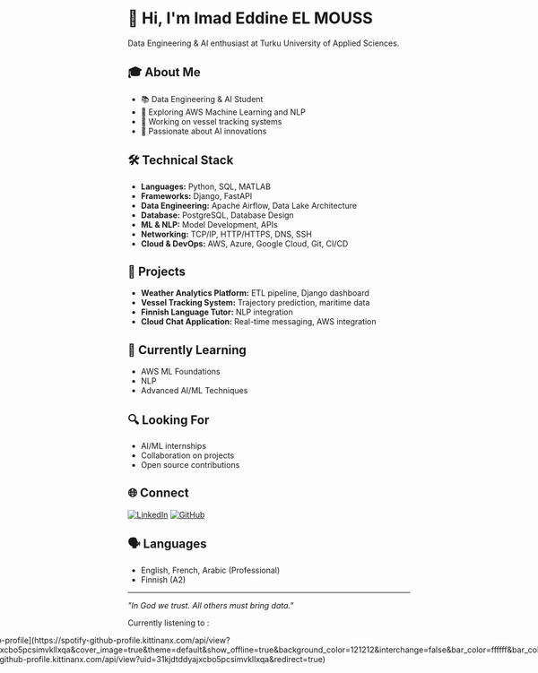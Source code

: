 # 👋 Hi, I'm Imad Eddine EL MOUSS

Data Engineering & AI enthusiast at Turku University of Applied Sciences.

## 🎓 About Me
- 📚 Data Engineering & AI Student
- 🌱 Exploring AWS Machine Learning and NLP
- 🚢 Working on vessel tracking systems
- 🤖 Passionate about AI innovations

## 🛠 Technical Stack
- **Languages:** Python, SQL, MATLAB
- **Frameworks:** Django, FastAPI
- **Data Engineering:** Apache Airflow, Data Lake Architecture
- **Database:** PostgreSQL, Database Design
- **ML & NLP:** Model Development, APIs
- **Networking:** TCP/IP, HTTP/HTTPS, DNS, SSH
- **Cloud & DevOps:** AWS, Azure, Google Cloud, Git, CI/CD

## 🚀 Projects
- **Weather Analytics Platform:** ETL pipeline, Django dashboard
- **Vessel Tracking System:** Trajectory prediction, maritime data
- **Finnish Language Tutor:** NLP integration
- **Cloud Chat Application:** Real-time messaging, AWS integration

## 🌱 Currently Learning
- AWS ML Foundations
- NLP
- Advanced AI/ML Techniques

## 🔍 Looking For
- AI/ML internships
- Collaboration on projects
- Open source contributions

## 🌐 Connect
[![LinkedIn](https://img.shields.io/badge/LinkedIn-0077B5?style=for-the-badge&logo=linkedin&logoColor=white)](https://www.linkedin.com/in/imad-eddine-el-mouss-986741262/)
[![GitHub](https://img.shields.io/badge/GitHub-100000?style=for-the-badge&logo=github&logoColor=white)](https://github.com/imaddde867)

## 🗣 Languages
- English, French, Arabic (Professional)
- Finnish (A2)

---
*"In God we trust. All others must bring data."*

Currently listening to :

<div style="display: flex; justify-content: center;">
[![spotify-github-profile](https://spotify-github-profile.kittinanx.com/api/view?uid=31kjdtddyajxcbo5pcsimvkllxqa&cover_image=true&theme=default&show_offline=true&background_color=121212&interchange=false&bar_color=ffffff&bar_color_cover=true)](https://spotify-github-profile.kittinanx.com/api/view?uid=31kjdtddyajxcbo5pcsimvkllxqa&redirect=true)
</div>
